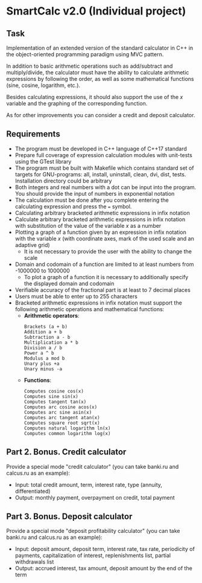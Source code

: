 # SmartCalc v2.0 (Individual project)

## Task

Implementation of an extended version of the standard calculator in C++ in the object-oriented programming paradigm using MVC pattern.

In addition to basic arithmetic operations such as add/subtract and multiply/divide, the calculator must have the ability to calculate arithmetic expressions by following the order, as well as some mathematical functions (sine, cosine, logarithm, etc.).

Besides calculating expressions, it should also support the use of the _x_ variable and the graphing of the corresponding function.

As for other improvements you can consider a credit and deposit calculator.


## Requirements

- The program must be developed in C++ language of C++17 standard
- Prepare full coverage of expression calculation modules with unit-tests using the GTest library
- The program must be built with Makefile which contains standard set of targets for GNU-programs: all, install, uninstall, clean, dvi, dist, tests. Installation directory could be arbitrary
- Both integers and real numbers with a dot can be input into the program. You should provide the input of numbers in exponential notation
- The calculation must be done after you complete entering the calculating expression and press the `=` symbol.
- Calculating arbitrary bracketed arithmetic expressions in infix notation
- Calculate arbitrary bracketed arithmetic expressions in infix notation with substitution of the value of the variable _x_ as a number
- Plotting a graph of a function given by an expression in infix notation with the variable _x_ (with coordinate axes, mark of the used scale and an adaptive grid)
   - It is not necessary to provide the user with the ability to change the scale
- Domain and codomain of a function are limited to at least numbers from -1000000 to 1000000
   - To plot a graph of a function it is necessary to additionally specify the displayed domain and codomain
- Verifiable accuracy of the fractional part is at least to 7 decimal places
- Users must be able to enter up to 255 characters
- Bracketed arithmetic expressions in infix notation must support the following arithmetic operations and mathematical functions:
    - **Arithmetic operators**:
      ```
      Brackets (a + b)
      Addition a + b
      Subtraction a - b
      Multiplication a * b
      Division a / b
      Power a ^ b
      Modulus a mod b
      Unary plus +a
      Unary minus -a
      ```
    - **Functions**:
      ```
      Computes cosine cos(x)
      Computes sine sin(x)
      Computes tangent tan(x)
      Computes arc cosine acos(x)
      Computes arc sine asin(x)
      Computes arc tangent atan(x)
      Computes square root sqrt(x)
      Computes natural logarithm ln(x)
      Computes common logarithm log(x)
      ```

## Part 2. Bonus. Credit calculator

Provide a special mode "credit calculator" (you can take banki.ru and calcus.ru as an example):
- Input: total credit amount, term, interest rate, type (annuity, differentiated)
- Output: monthly payment, overpayment on credit, total payment


## Part 3. Bonus. Deposit calculator

Provide a special mode "deposit profitability calculator" (you can take banki.ru and calcus.ru as an example):
- Input: deposit amount, deposit term, interest rate, tax rate, periodicity of payments, capitalization of interest, replenishments list, partial withdrawals list
- Output: accrued interest, tax amount, deposit amount by the end of the term
